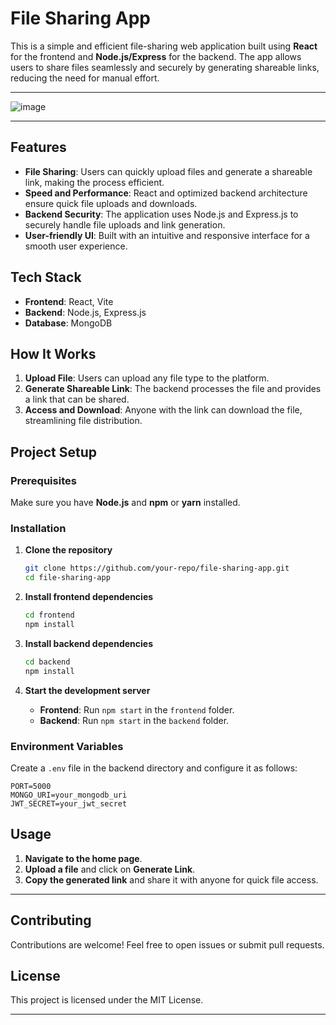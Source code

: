 # File Sharing App

This is a simple and efficient file-sharing web application built using **React** for the frontend and **Node.js/Express** for the backend. The app allows users to share files seamlessly and securely by generating shareable links, reducing the need for manual effort.

---

![image](https://github.com/user-attachments/assets/0101cc1d-0fed-4c7e-a7c6-b249246e3207)


---

## Features

- **File Sharing**: Users can quickly upload files and generate a shareable link, making the process efficient.
- **Speed and Performance**: React and optimized backend architecture ensure quick file uploads and downloads.
- **Backend Security**: The application uses Node.js and Express.js to securely handle file uploads and link generation.
- **User-friendly UI**: Built with an intuitive and responsive interface for a smooth user experience.

## Tech Stack

- **Frontend**: React, Vite
- **Backend**: Node.js, Express.js
- **Database**: MongoDB

## How It Works

1. **Upload File**: Users can upload any file type to the platform.
2. **Generate Shareable Link**: The backend processes the file and provides a link that can be shared.
3. **Access and Download**: Anyone with the link can download the file, streamlining file distribution.

## Project Setup

### Prerequisites

Make sure you have **Node.js** and **npm** or **yarn** installed.

### Installation

1. **Clone the repository**
   ```bash
   git clone https://github.com/your-repo/file-sharing-app.git
   cd file-sharing-app
   ```

2. **Install frontend dependencies**
   ```bash
   cd frontend
   npm install
   ```

3. **Install backend dependencies**
   ```bash
   cd backend
   npm install
   ```

4. **Start the development server**
   - **Frontend**: Run `npm start` in the `frontend` folder.
   - **Backend**: Run `npm start` in the `backend` folder.

### Environment Variables

Create a `.env` file in the backend directory and configure it as follows:
```env
PORT=5000
MONGO_URI=your_mongodb_uri
JWT_SECRET=your_jwt_secret
```

## Usage

1. **Navigate to the home page**.
2. **Upload a file** and click on **Generate Link**.
3. **Copy the generated link** and share it with anyone for quick file access.

---

## Contributing

Contributions are welcome! Feel free to open issues or submit pull requests.

## License

This project is licensed under the MIT License.

---


